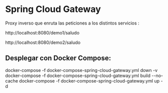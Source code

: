 # Spring Cloud Gateway
Proxy inverso que enruta las peticiones a los distintos servicios :

http://localhost:8080/demo1/saludo

http://localhost:8080/demo2/saludo

## Desplegar con Docker Compose:
docker-compose -f docker-compose-spring-cloud-gateway.yml down -v
docker-compose -f docker-compose-spring-cloud-gateway.yml build --no-cache
docker-compose -f docker-compose-spring-cloud-gateway.yml up -d